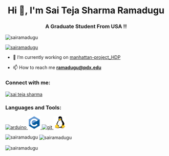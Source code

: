 <h1 align="center">Hi 👋, I'm Sai Teja Sharma Ramadugu</h1>
<h3 align="center">A Graduate Student From USA !!</h3>

<p align="left"> <img src="https://komarev.com/ghpvc/?username=sairamadugu&label=Profile%20views&color=0e75b6&style=flat" alt="sairamadugu" /> </p>

<p align="left"> <a href="https://github.com/ryo-ma/github-profile-trophy"><img src="https://github-profile-trophy.vercel.app/?username=sairamadugu" alt="sairamadugu" /></a> </p>

- 🔭 I’m currently working on [manhattan-project_HDP](https://github.com/sairamadugu/manhattan-project_HDP.git)

- 📫 How to reach me **ramadugu@pdx.edu**

<h3 align="left">Connect with me:</h3>
<p align="left">
<a href="https://linkedin.com/in/sai teja sharma" target="blank"><img align="center" src="https://raw.githubusercontent.com/rahuldkjain/github-profile-readme-generator/master/src/images/icons/Social/linked-in-alt.svg" alt="sai teja sharma" height="30" width="40" /></a>
</p>

<h3 align="left">Languages and Tools:</h3>
<p align="left"> <a href="https://www.arduino.cc/" target="_blank" rel="noreferrer"> <img src="https://cdn.worldvectorlogo.com/logos/arduino-1.svg" alt="arduino" width="40" height="40"/> </a> <a href="https://www.cprogramming.com/" target="_blank" rel="noreferrer"> <img src="https://raw.githubusercontent.com/devicons/devicon/master/icons/c/c-original.svg" alt="c" width="40" height="40"/> </a> <a href="https://git-scm.com/" target="_blank" rel="noreferrer"> <img src="https://www.vectorlogo.zone/logos/git-scm/git-scm-icon.svg" alt="git" width="40" height="40"/> </a> <a href="https://www.linux.org/" target="_blank" rel="noreferrer"> <img src="https://raw.githubusercontent.com/devicons/devicon/master/icons/linux/linux-original.svg" alt="linux" width="40" height="40"/> </a> </p>

<p><img align="left" src="https://github-readme-stats.vercel.app/api/top-langs?username=sairamadugu&show_icons=true&locale=en&layout=compact" alt="sairamadugu" /></p>

<p>&nbsp;<img align="center" src="https://github-readme-stats.vercel.app/api?username=sairamadugu&show_icons=true&locale=en" alt="sairamadugu" /></p>

<p><img align="center" src="https://github-readme-streak-stats.herokuapp.com/?user=sairamadugu&" alt="sairamadugu" /></p>

